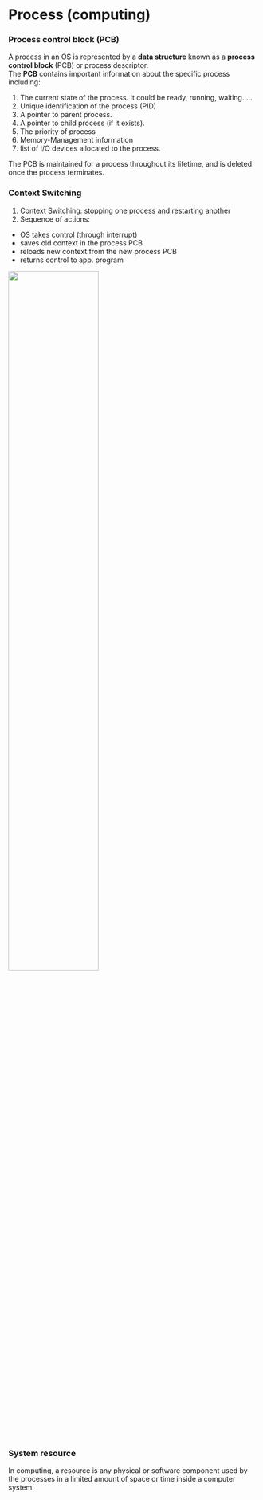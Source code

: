 # Process (computing)

### Process control block (PCB)

A process in an OS is represented by a **data structure** known as a **process control block** (PCB) or process descriptor.  
The **PCB** contains important information about the specific process including:

1. The current state of the process. It could be ready, running, waiting…..
2. Unique identification of the process (PID)
3. A pointer to parent process.
4. A pointer to child process (if it exists).
5. The priority of process
6. Memory-Management information 
7. list of I/O devices allocated to the process.

The PCB is maintained for a process throughout its lifetime, and is deleted once the process terminates.

### Context Switching

1. Context Switching: stopping one process and restarting another
2. Sequence of actions: 
 * OS takes control (through interrupt)
 * saves old context in the process PCB
 * reloads new context from the new process PCB
 * returns control to app. program 

<img width="60%" src="https://cloud.githubusercontent.com/assets/1194257/19575845/db46afbc-9710-11e6-9395-694fc671becb.png">

### System resource

In computing, a resource is any physical or software component used by the processes in a limited amount of space or time inside a computer system. 
